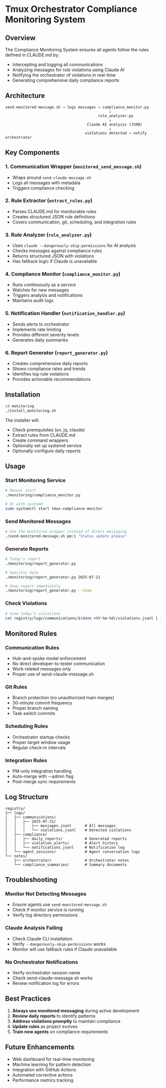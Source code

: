 # Tmux Orchestrator Compliance Monitoring System

## Overview

The Compliance Monitoring System ensures all agents follow the rules defined in CLAUDE.md by:
- Intercepting and logging all communications
- Analyzing messages for rule violations using Claude AI
- Notifying the orchestrator of violations in real-time
- Generating comprehensive daily compliance reports

## Architecture

```
send-monitored-message.sh → logs messages → compliance_monitor.py
                                               ↓
                                          rule_analyzer.py
                                               ↓
                                     Claude AI analysis (JSON)
                                               ↓
                                    violations detected → notify orchestrator
```

## Key Components

### 1. Communication Wrapper (`monitored_send_message.sh`)
- Wraps around `send-claude-message.sh`
- Logs all messages with metadata
- Triggers compliance checking

### 2. Rule Extractor (`extract_rules.py`)
- Parses CLAUDE.md for monitorable rules
- Creates structured JSON rule definitions
- Covers communication, git, scheduling, and integration rules

### 3. Rule Analyzer (`rule_analyzer.py`)
- Uses `claude --dangerously-skip-permissions` for AI analysis
- Checks messages against compliance rules
- Returns structured JSON with violations
- Has fallback logic if Claude is unavailable

### 4. Compliance Monitor (`compliance_monitor.py`)
- Runs continuously as a service
- Watches for new messages
- Triggers analysis and notifications
- Maintains audit logs

### 5. Notification Handler (`notification_handler.py`)
- Sends alerts to orchestrator
- Implements rate limiting
- Provides different severity levels
- Generates daily summaries

### 6. Report Generator (`report_generator.py`)
- Creates comprehensive daily reports
- Shows compliance rates and trends
- Identifies top rule violations
- Provides actionable recommendations

## Installation

```bash
cd monitoring
./install_monitoring.sh
```

The installer will:
- Check prerequisites (uv, jq, claude)
- Extract rules from CLAUDE.md
- Create command wrappers
- Optionally set up systemd service
- Optionally configure daily reports

## Usage

### Start Monitoring Service
```bash
# Manual start
./monitoring/compliance_monitor.py

# Or with systemd
sudo systemctl start tmux-compliance-monitor
```

### Send Monitored Messages
```bash
# Use the monitored wrapper instead of direct messaging
./send-monitored-message.sh pm:1 "Status update please"
```

### Generate Reports
```bash
# Today's report
./monitoring/report_generator.py

# Specific date
./monitoring/report_generator.py 2025-07-21

# Show report immediately
./monitoring/report_generator.py --show
```

### Check Violations
```bash
# View today's violations
cat registry/logs/communications/$(date +%Y-%m-%d)/violations.jsonl | jq
```

## Monitored Rules

### Communication Rules
- Hub-and-spoke model enforcement
- No direct developer-to-tester communication
- Work-related messages only
- Proper use of send-claude-message.sh

### Git Rules
- Branch protection (no unauthorized main merges)
- 30-minute commit frequency
- Proper branch naming
- Task switch commits

### Scheduling Rules
- Orchestrator startup checks
- Proper target window usage
- Regular check-in intervals

### Integration Rules
- PM-only integration handling
- Auto-merge with --admin flag
- Post-merge sync requirements

## Log Structure

```
registry/
├── logs/
│   ├── communications/
│   │   ├── 2025-07-21/
│   │   │   ├── messages.jsonl      # All messages
│   │   │   └── violations.jsonl    # Detected violations
│   ├── compliance/
│   │   ├── daily_reports/          # Generated reports
│   │   ├── violation_alerts/       # Alert history
│   │   └── notifications.jsonl     # Notification log
│   └── agent_sessions/             # Agent conversation logs
└── notes/
    ├── orchestrator/               # Orchestrator notes
    └── compliance_summaries/       # Summary documents
```

## Troubleshooting

### Monitor Not Detecting Messages
- Ensure agents use `send-monitored-message.sh`
- Check if monitor service is running
- Verify log directory permissions

### Claude Analysis Failing
- Check Claude CLI installation
- Verify `--dangerously-skip-permissions` works
- Monitor will use fallback rules if Claude unavailable

### No Orchestrator Notifications
- Verify orchestrator session name
- Check send-claude-message.sh works
- Review notification log for errors

## Best Practices

1. **Always use monitored messaging** during active development
2. **Review daily reports** to identify patterns
3. **Address violations promptly** to maintain compliance
4. **Update rules** as project evolves
5. **Train new agents** on compliance requirements

## Future Enhancements

- Web dashboard for real-time monitoring
- Machine learning for pattern detection
- Integration with GitHub Actions
- Automated corrective actions
- Performance metrics tracking